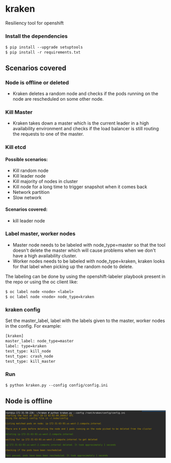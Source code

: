 # kraken
Resiliency tool for openshift

### Install the dependencies
```
$ pip install --upgrade setuptools
$ pip install -r requirements.txt
```

## Scenarios covered
### Node is offline or deleted
- Kraken deletes a random node and checks if the pods running on the node are rescheduled on some other node. 

### Kill Master
- Kraken takes down a master which is the current leader in a high availability environment and checks if the load balancer is still routing the requests to one of the master.

### Kill etcd
#### Possible scenarios:
- Kill random node
- Kill leader node
- Kill majority of nodes in cluster
- Kill node for a long time to trigger snapshot when it comes back
- Network partition
- Slow network

#### Scenarios covered:
- kill leader node

### Label master, worker nodes
- Master node needs to be labeled with node_type=master so that the tool doesn't delete the master which will cause problems when we don't have a high availability cluster.
- Worker nodes needs to be labeled with node_type=kraken, kraken looks for that label when picking up the random node to delete.

The labeling can be done by using the openshift-labeler playbook present in the repo or using the oc client like:
```
$ oc label node <node> <label>
$ oc label node <node> node_type=kraken
```

### kraken config
Set the master_label, label with the labels given to the master, worker nodes in the config. For example:
```
[kraken]
master_label: node_type=master
label: type=kraken
test_type: kill_node
test_type: crash_node
test_type: kill_master
```

### Run
```
$ python kraken.py --config config/config.ini  
```
## Node is offline
![Alt text](node_offline.png)
